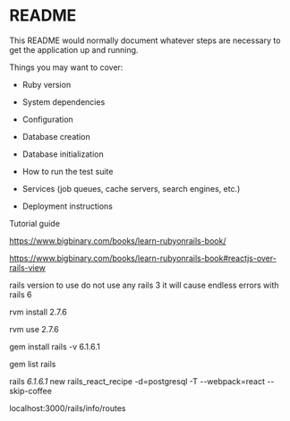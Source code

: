 # README

This README would normally document whatever steps are necessary to get the
application up and running.

Things you may want to cover:

- Ruby version

- System dependencies

- Configuration

- Database creation

- Database initialization

- How to run the test suite

- Services (job queues, cache servers, search engines, etc.)

- Deployment instructions

Tutorial guide

https://www.bigbinary.com/books/learn-rubyonrails-book/

https://www.bigbinary.com/books/learn-rubyonrails-book#reactjs-over-rails-view

rails version to use do not use any rails 3 it will cause endless errors with
rails 6

rvm install 2.7.6

rvm use 2.7.6

gem install rails -v 6.1.6.1

gem list rails

rails _6.1.6.1_ new rails_react_recipe -d=postgresql -T --webpack=react
--skip-coffee

localhost:3000/rails/info/routes
